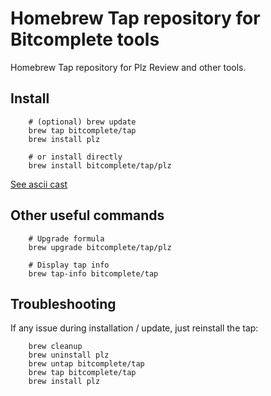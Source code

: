 # Homebrew Tap repository for Bitcomplete tools

Homebrew Tap repository for Plz Review and other tools.

## Install

```
    # (optional) brew update
    brew tap bitcomplete/tap
    brew install plz

    # or install directly 
    brew install bitcomplete/tap/plz
```
[See ascii cast](https://asciinema.org/a/DhpKaKBoWdH5FrwtS3AAIdlkA)

## Other useful commands

```
    # Upgrade formula
    brew upgrade bitcomplete/tap/plz

    # Display tap info
    brew tap-info bitcomplete/tap
```

## Troubleshooting

If any issue during installation / update, just reinstall the tap:

```
    brew cleanup
    brew uninstall plz
    brew untap bitcomplete/tap
    brew tap bitcomplete/tap
    brew install plz
```